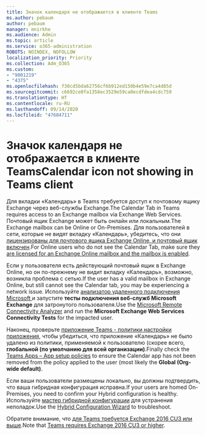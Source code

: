 ```yaml
---
title: Значок календаря не отображается в клиенте Teams
ms.author: pebaum
author: pebaum
manager: mnirkhe
ms.audience: Admin
ms.topic: article
ms.service: o365-administration
ROBOTS: NOINDEX, NOFOLLOW
localization_priority: Priority
ms.collection: Adm_O365
ms.custom:
- "9001219"
- "4375"
ms.openlocfilehash: f30cd5bda62756cf6b912ed150b4e59e7ca4d85d
ms.sourcegitcommit: c6692ce0fa1358ec3529e59ca0ecdfdea4cdc759
ms.translationtype: HT
ms.contentlocale: ru-RU
ms.lasthandoff: 09/14/2020
ms.locfileid: "47684711"
---
```

# <a name="calendar-icon-not-showing-in-teams-client"></a><span data-ttu-id="82935-102">Значок календаря не отображается в клиенте Teams</span><span class="sxs-lookup"><span data-stu-id="82935-102">Calendar icon not showing in Teams client</span></span>

<span data-ttu-id="82935-103">Для вкладки «Календарь» в Teams требуется доступ к почтовому ящику Exchange через веб-службы Exchange.</span><span class="sxs-lookup"><span data-stu-id="82935-103">The Calendar Tab in Teams requires access to an Exchange mailbox via Exchange Web Services.</span></span> <span data-ttu-id="82935-104">Почтовый ящик Exchange может быть онлайн или локальным.</span><span class="sxs-lookup"><span data-stu-id="82935-104">The Exchange mailbox can be Online or On-Premises.</span></span> <span data-ttu-id="82935-105">Для пользователей в сети, которые не видят вкладку «Календарь», убедитесь, что они [лицензированы для почтового ящика Exchange Online, и почтовый ящик включен](https://docs.microsoft.com/exchange/recipients-in-exchange-online/create-user-mailboxes).</span><span class="sxs-lookup"><span data-stu-id="82935-105">For Online users who do not see the Calendar Tab, make sure they [are licensed for an Exchange Online mailbox and the mailbox is enabled](https://docs.microsoft.com/exchange/recipients-in-exchange-online/create-user-mailboxes).</span></span>

<span data-ttu-id="82935-106">Если у пользователя есть действующий почтовый ящик в Exchange Online, но он по-прежнему не видит вкладку «Календарь», возможно, возникла проблема с сетью.</span><span class="sxs-lookup"><span data-stu-id="82935-106">If the user has a valid mailbox in Exchange Online, but still cannot see the Calendar tab, you may be experiencing a network issue.</span></span> <span data-ttu-id="82935-107">Используйте [анализатор удаленного подключения Microsoft ](https://testconnectivity.microsoft.com/)и запустите **тесты подключения веб-служб Microsoft Exchange** для затронутого пользователя.</span><span class="sxs-lookup"><span data-stu-id="82935-107">Use the [Microsoft Remote Connectivity Analyzer](https://testconnectivity.microsoft.com/) and run the **Microsoft Exchange Web Services Connectivity Tests** for the impacted user.</span></span>

<span data-ttu-id="82935-108">Наконец, проверьте [приложение Teams - политики настройки приложения](https://admin.teams.microsoft.com/policies/app-setup), чтобы убедиться, что приложение «Календарь» не было удалено из политики, применяемой к пользователю (скорее всего, **глобальной (по умолчанию для всей организации)**.</span><span class="sxs-lookup"><span data-stu-id="82935-108">Finally check the [Teams Apps – App setup policies](https://admin.teams.microsoft.com/policies/app-setup) to ensure the Calendar app has not been removed from the policy applied to the user (most likely the **Global (Org-wide default)**.</span></span>

<span data-ttu-id="82935-109">Если ваши пользователи размещены локально, вы должны подтвердить, что ваша гибридная конфигурация исправна.</span><span class="sxs-lookup"><span data-stu-id="82935-109">If your users are homed On-Premises, you need to confirm your Hybrid configuration is healthy.</span></span> <span data-ttu-id="82935-110">Используйте [мастер гибридной конфигурации](https://docs.microsoft.com/exchange/hybrid-deployment/hybrid-agent) для устранения неполадок.</span><span class="sxs-lookup"><span data-stu-id="82935-110">Use the [Hybrid Configuration Wizard](https://docs.microsoft.com/exchange/hybrid-deployment/hybrid-agent) to troubleshoot.</span></span>

<span data-ttu-id="82935-111">Обратите внимание, что [для Teams требуется Exchange 2016 CU3 или выше](https://docs.microsoft.com/microsoftteams/exchange-teams-interact).</span><span class="sxs-lookup"><span data-stu-id="82935-111">Note that [Teams requires Exchange 2016 CU3 or higher](https://docs.microsoft.com/microsoftteams/exchange-teams-interact).</span></span>
